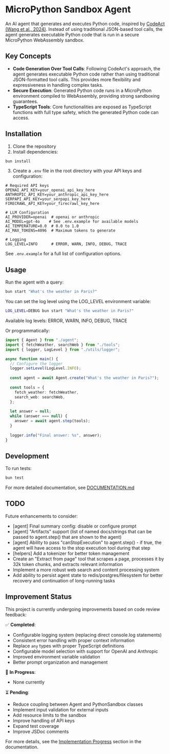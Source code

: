 # MicroPython Sandbox Agent

An AI agent that generates and executes Python code, inspired by [CodeAct (Wang et al., 2024)](https://huggingface.co/papers/2402.01030). Instead of using traditional JSON-based tool calls, the agent generates executable Python code that is run in a secure MicroPython WebAssembly sandbox.

## Key Concepts

- **Code Generation Over Tool Calls**: Following CodeAct's approach, the agent generates executable Python code rather than using traditional JSON-formatted tool calls. This provides more flexibility and expressiveness in handling complex tasks.
- **Secure Execution**: Generated Python code runs in a MicroPython environment compiled to WebAssembly, providing strong sandboxing guarantees.
- **TypeScript Tools**: Core functionalities are exposed as TypeScript functions with full type safety, which the generated Python code can access.

## Installation

1. Clone the repository
2. Install dependencies:

```bash
bun install
```

3. Create a `.env` file in the root directory with your API keys and configuration:

```
# Required API keys
OPENAI_API_KEY=your_openai_api_key_here
ANTHROPIC_API_KEY=your_anthropic_api_key_here
SERPAPI_API_KEY=your_serpapi_key_here
FIRECRAWL_API_KEY=your_firecrawl_key_here

# LLM Configuration
AI_PROVIDER=openai  # openai or anthropic
AI_MODEL=gpt-4o    # See .env.example for available models
AI_TEMPERATURE=0.0  # 0.0 to 1.0
AI_MAX_TOKENS=4096  # Maximum tokens to generate

# Logging
LOG_LEVEL=INFO      # ERROR, WARN, INFO, DEBUG, TRACE
```

See `.env.example` for a full list of configuration options.

## Usage

Run the agent with a query:

```bash
bun start "What's the weather in Paris?"
```

You can set the log level using the LOG_LEVEL environment variable:

```bash
LOG_LEVEL=DEBUG bun start "What's the weather in Paris?"
```

Available log levels: ERROR, WARN, INFO, DEBUG, TRACE

Or programmatically:

```typescript
import { Agent } from "./agent";
import { fetchWeather, searchWeb } from "./tools";
import { logger, LogLevel } from "./utils/logger";

async function main() {
  // Configure the logger
  logger.setLevel(LogLevel.INFO);
  
  const agent = await Agent.create("What's the weather in Paris?");
  
  const tools = {
    fetch_weather: fetchWeather,
    search_web: searchWeb,
  };
  
  let answer = null;
  while (answer === null) {
    answer = await agent.step(tools);
  }
  
  logger.info("Final answer: %s", answer);
}
```

## Development

To run tests:

```bash
bun test
```

For more detailed documentation, see [DOCUMENTATION.md](./DOCUMENTATION.md)

## TODO

Future enhancements to consider:

- [agent] Final summary config: disable or configure prompt
- [agent] "Artifacts" support (list of named docs/strings that can be passed to agent.step() that are shown to the agent)
- [agent] Ability to pass "canStopExecution" to agent.step() - if true, the agent will have access to the stop execution tool during that step
- [helpers] Add a tokenizer for better token management
- Create an "Extract from page" tool that scrapes a page, processes it by 32k token chunks, and extracts relevant information
- Implement a more robust web search and content processing system
- Add ability to persist agent state to redis/postgres/filesystem for better recovery and continuation of long-running tasks

## Improvement Status

This project is currently undergoing improvements based on code review feedback:

✅ **Completed**:
- Configurable logging system (replacing direct console.log statements)
- Consistent error handling with proper context information
- Replace `any` types with proper TypeScript definitions
- Configurable model selection with support for OpenAI and Anthropic
- Improved environment variable validation
- Better prompt organization and management

🔄 **In Progress**:
- None currently

⏳ **Pending**:
- Reduce coupling between Agent and PythonSandbox classes
- Implement input validation for external inputs
- Add resource limits to the sandbox
- Improve handling of API keys
- Expand test coverage
- Improve JSDoc comments

For more details, see the [Implementation Progress](./DOCUMENTATION.md#implementation-progress) section in the documentation.

